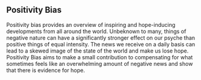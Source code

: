 ## Positivity Bias

Positivity bias provides an overview of inspiring and hope-inducing developments from all around the world. Unbeknown to many, things of negative nature can have a significantly stronger effect on our psyche than positive things of equal intensity. The news we receive on a daily basis can lead to a skewed image of the state of the world and make us lose hope. Positivity Bias aims to make a small contribution to compensating for what sometimes feels like an overwhelming amount of negative news and show that there is evidence for hope.
